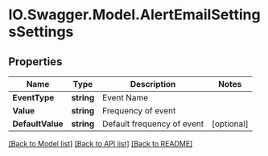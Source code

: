 # IO.Swagger.Model.AlertEmailSettingsSettings
## Properties

Name | Type | Description | Notes
------------ | ------------- | ------------- | -------------
**EventType** | **string** | Event Name | 
**Value** | **string** | Frequency of event | 
**DefaultValue** | **string** | Default frequency of event | [optional] 

[[Back to Model list]](../README.md#documentation-for-models) [[Back to API list]](../README.md#documentation-for-api-endpoints) [[Back to README]](../README.md)

